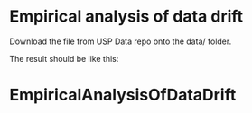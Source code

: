 # Empirical analysis of data drift

Download the file from USP Data repo onto the data/ folder.


The result should be like this:

# EmpiricalAnalysisOfDataDrift

